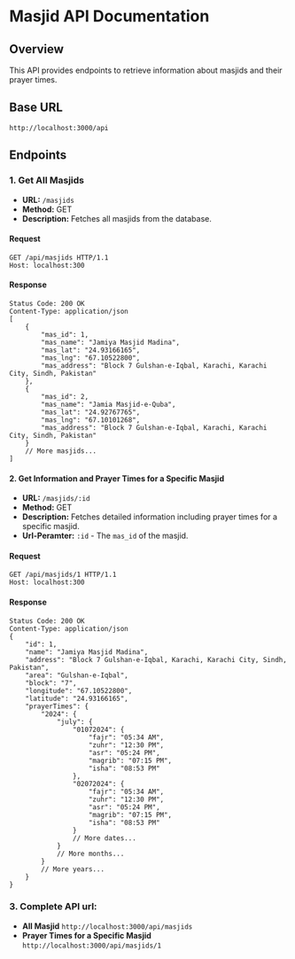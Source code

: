 # Masjid API Documentation

## Overview
This API provides endpoints to retrieve information about masjids and their prayer times. 

## Base URL
`http://localhost:3000/api`

## Endpoints

### 1. Get All Masjids

- **URL:** `/masjids`
- **Method:** GET
- **Description:** Fetches all masjids from the database.

#### Request
```http
GET /api/masjids HTTP/1.1
Host: localhost:300

```

#### Response 
```
Status Code: 200 OK
Content-Type: application/json
[
    {
        "mas_id": 1,
        "mas_name": "Jamiya Masjid Madina",
        "mas_lat": "24.93166165",
        "mas_lng": "67.10522800",
        "mas_address": "Block 7 Gulshan-e-Iqbal, Karachi, Karachi City, Sindh, Pakistan"
    },
    {
        "mas_id": 2,
        "mas_name": "Jamia Masjid-e-Quba",
        "mas_lat": "24.92767765",
        "mas_lng": "67.10101268",
        "mas_address": "Block 7 Gulshan-e-Iqbal, Karachi, Karachi City, Sindh, Pakistan"
    }
    // More masjids...
]
```


#### 2. Get Information and Prayer Times for a Specific Masjid

- **URL:** `/masjids/:id`
- **Method:** GET
- **Description:** Fetches detailed information including prayer times for a specific masjid.
- **Url-Peramter:** `:id` - The `mas_id` of the masjid.

#### Request
```http
GET /api/masjids/1 HTTP/1.1
Host: localhost:300

```

#### Response 
```
Status Code: 200 OK
Content-Type: application/json
{
    "id": 1,
    "name": "Jamiya Masjid Madina",
    "address": "Block 7 Gulshan-e-Iqbal, Karachi, Karachi City, Sindh, Pakistan",
    "area": "Gulshan-e-Iqbal",
    "block": "7",
    "longitude": "67.10522800",
    "latitude": "24.93166165",
    "prayerTimes": {
        "2024": {
            "july": {
                "01072024": {
                    "fajr": "05:34 AM",
                    "zuhr": "12:30 PM",
                    "asr": "05:24 PM",
                    "magrib": "07:15 PM",
                    "isha": "08:53 PM"
                },
                "02072024": {
                    "fajr": "05:34 AM",
                    "zuhr": "12:30 PM",
                    "asr": "05:24 PM",
                    "magrib": "07:15 PM",
                    "isha": "08:53 PM"
                }
                // More dates...
            }
            // More months...
        }
        // More years...
    }
}

```

### 3. Complete API url:

- **All Masjid**  `http://localhost:3000/api/masjids`
- **Prayer Times for a Specific Masjid**  `http://localhost:3000/api/masjids/1`



